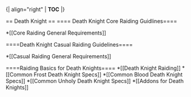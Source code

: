 {| align="right"
  | __TOC__
  |}



== Death Knight ==
==== Death Knight Core Raiding Guidlines====

*[[Core Raiding General Requirements]]


====Death Knight Casual Raiding Guidelines====

*[[Casual Raiding General Requirements]]


====Raiding Basics for Death Knights====
*[[Death Knight Raiding]]
*[[Common Frost Death Knight Specs]]
*[[Common Blood Death Knight Specs]]
*[[Common Unholy Death Knight Specs]]
*[[Addons for Death Knights]]
